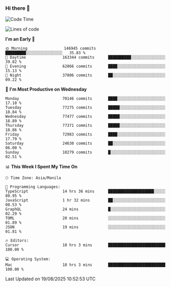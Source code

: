 ### Hi there 👋

<!--START_SECTION:waka-->
![Code Time](http://img.shields.io/badge/Code%20Time-6%2C197%20hrs%204%20mins-blue)

![Lines of code](https://img.shields.io/badge/From%20Hello%20World%20I%27ve%20Written-141.1%20million%20lines%20of%20code-blue)

**I'm an Early 🐤** 

```text
🌞 Morning                146945 commits      █████████░░░░░░░░░░░░░░░░   35.83 % 
🌆 Daytime                163344 commits      ██████████░░░░░░░░░░░░░░░   39.82 % 
🌃 Evening                62066 commits       ████░░░░░░░░░░░░░░░░░░░░░   15.13 % 
🌙 Night                  37806 commits       ██░░░░░░░░░░░░░░░░░░░░░░░   09.22 % 
```
📅 **I'm Most Productive on Wednesday** 

```text
Monday                   70146 commits       ████░░░░░░░░░░░░░░░░░░░░░   17.10 % 
Tuesday                  77275 commits       █████░░░░░░░░░░░░░░░░░░░░   18.84 % 
Wednesday                77477 commits       █████░░░░░░░░░░░░░░░░░░░░   18.89 % 
Thursday                 77371 commits       █████░░░░░░░░░░░░░░░░░░░░   18.86 % 
Friday                   72983 commits       ████░░░░░░░░░░░░░░░░░░░░░   17.79 % 
Saturday                 24630 commits       ██░░░░░░░░░░░░░░░░░░░░░░░   06.00 % 
Sunday                   10279 commits       █░░░░░░░░░░░░░░░░░░░░░░░░   02.51 % 
```


📊 **This Week I Spent My Time On** 

```text
🕑︎ Time Zone: Asia/Manila

💬 Programming Languages: 
TypeScript               14 hrs 36 mins      ████████████████████░░░░░   80.95 % 
JavaScript               1 hr 32 mins        ██░░░░░░░░░░░░░░░░░░░░░░░   08.53 % 
GraphQL                  24 mins             █░░░░░░░░░░░░░░░░░░░░░░░░   02.29 % 
TOML                     20 mins             ░░░░░░░░░░░░░░░░░░░░░░░░░   01.89 % 
JSON                     19 mins             ░░░░░░░░░░░░░░░░░░░░░░░░░   01.81 % 

🔥 Editors: 
Cursor                   18 hrs 3 mins       █████████████████████████   100.00 % 

💻 Operating System: 
Mac                      18 hrs 3 mins       █████████████████████████   100.00 % 
```


 Last Updated on 19/08/2025 10:52:53 UTC
<!--END_SECTION:waka-->


<!--
**rad182/rad182** is a ✨ _special_ ✨ repository because its `README.md` (this file) appears on your GitHub profile.

Here are some ideas to get you started:

- 🔭 I’m currently working on ...
- 🌱 I’m currently learning ...
- 👯 I’m looking to collaborate on ...
- 🤔 I’m looking for help with ...
- 💬 Ask me about ...
- 📫 How to reach me: ...
- 😄 Pronouns: ...
- ⚡ Fun fact: ...
-->
